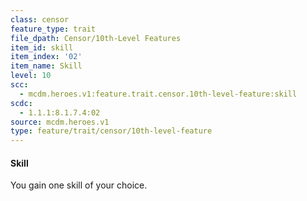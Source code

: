```yaml
---
class: censor
feature_type: trait
file_dpath: Censor/10th-Level Features
item_id: skill
item_index: '02'
item_name: Skill
level: 10
scc:
  - mcdm.heroes.v1:feature.trait.censor.10th-level-feature:skill
scdc:
  - 1.1.1:8.1.7.4:02
source: mcdm.heroes.v1
type: feature/trait/censor/10th-level-feature
---
```


#### Skill

You gain one skill of your choice.
